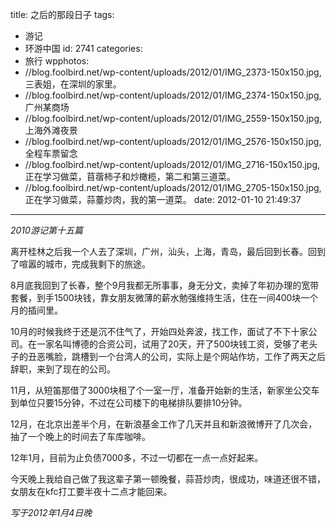 title: 之后的那段日子
tags:
  - 游记
  - 环游中国
id: 2741
categories:
  - 旅行
wpphotos:
  - //blog.foolbird.net/wp-content/uploads/2012/01/IMG_2373-150x150.jpg,三表姐，在深圳的家里。
  - //blog.foolbird.net/wp-content/uploads/2012/01/IMG_2374-150x150.jpg,广州某商场
  - //blog.foolbird.net/wp-content/uploads/2012/01/IMG_2559-150x150.jpg,上海外滩夜景
  - //blog.foolbird.net/wp-content/uploads/2012/01/IMG_2576-150x150.jpg,全程车票留念
  - //blog.foolbird.net/wp-content/uploads/2012/01/IMG_2716-150x150.jpg,正在学习做菜，苜蓿柿子和炒橄榄，第二和第三道菜。
  - //blog.foolbird.net/wp-content/uploads/2012/01/IMG_2705-150x150.jpg,正在学习做菜，蒜薹炒肉，我的第一道菜。
date: 2012-01-10 21:49:37
---

_2010游记第十五篇_

离开桂林之后我一个人去了深圳，广州，汕头，上海，青岛，最后回到长春。回到了喧嚣的城市，完成我剩下的旅途。

8月底我回到了长春，整个9月我都无所事事，身无分文，卖掉了年初办理的宽带套餐，到手1500块钱，靠女朋友微薄的薪水勉强维持生活，住在一间400块一个月的插间里。

10月的时候我终于还是沉不住气了，开始四处奔波，找工作，面试了不下十家公司。在一家名叫博德的合资公司，试用了20天，开了500块钱工资，受够了老头子的丑恶嘴脸，跳槽到一个台湾人的公司，实际上是个网站作坊，工作了两天之后辞职，来到了现在的公司。

11月，从短笛那借了3000块租了个一室一厅，准备开始新的生活，新家坐公交车到单位只要15分钟，不过在公司楼下的电梯排队要排10分钟。

12月，在北京出差半个月，在新浪基金工作了几天并且和新浪微博开了几次会，抽了一个晚上的时间去了车库咖啡。

12年1月，目前为止负债7000多，不过一切都在一点一点好起来。

今天晚上我给自己做了我这辈子第一顿晚餐，蒜苔炒肉，很成功，味道还很不错，女朋友在kfc打工要半夜十二点才能回来。

_写于2012年1月4日晚_

